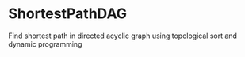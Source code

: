 # ShortestPathDAG
Find shortest path in directed acyclic graph using topological sort and dynamic programming
